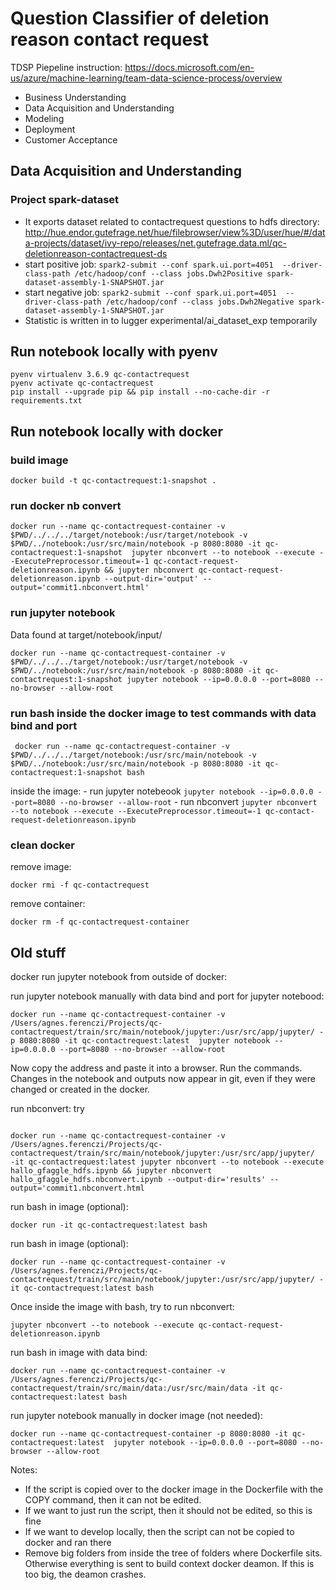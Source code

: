 # Question Classifier of deletion reason contact request
TDSP Piepeline instruction:
https://docs.microsoft.com/en-us/azure/machine-learning/team-data-science-process/overview
- Business Understanding
- Data Acquisition and Understanding
- Modeling
- Deployment
- Customer Acceptance
    
## Data Acquisition and Understanding

### Project spark-dataset
- It exports dataset related to contactrequest questions to hdfs directory:
http://hue.endor.gutefrage.net/hue/filebrowser/view%3D/user/hue/#/data-projects/dataset/ivy-repo/releases/net.gutefrage.data.ml/qc-deletionreason-contactrequest-ds
- start positive job: ```spark2-submit --conf spark.ui.port=4051  --driver-class-path /etc/hadoop/conf --class jobs.Dwh2Positive spark-dataset-assembly-1-SNAPSHOT.jar```
- start negative job: ```spark2-submit --conf spark.ui.port=4051  --driver-class-path /etc/hadoop/conf --class jobs.Dwh2Negative spark-dataset-assembly-1-SNAPSHOT.jar```
- Statistic is written in to lugger experimental/ai_dataset_exp temporarily

## Run notebook locally with pyenv

```
pyenv virtualenv 3.6.9 qc-contactrequest
pyenv activate qc-contactrequest
pip install --upgrade pip && pip install --no-cache-dir -r requirements.txt
```


## Run notebook locally with docker

### build image 
```
docker build -t qc-contactrequest:1-snapshot .
```

### run docker nb convert
```
docker run --name qc-contactrequest-container -v $PWD/../../../target/notebook:/usr/target/notebook -v $PWD/../notebook:/usr/src/main/notebook -p 8080:8080 -it qc-contactrequest:1-snapshot  jupyter nbconvert --to notebook --execute --ExecutePreprocessor.timeout=-1 qc-contact-request-deletionreason.ipynb && jupyter nbconvert qc-contact-request-deletionreason.ipynb --output-dir='output' --output='commit1.nbconvert.html'
```

### run jupyter notebook

Data found at target/notebook/input/

```
docker run --name qc-contactrequest-container -v $PWD/../../../target/notebook:/usr/target/notebook -v $PWD/../notebook:/usr/src/main/notebook -p 8080:8080 -it qc-contactrequest:1-snapshot jupyter notebook --ip=0.0.0.0 --port=8080 --no-browser --allow-root
```



### run bash inside the docker image to test commands with data bind and port
```
 docker run --name qc-contactrequest-container -v $PWD/../../../target/notebook:/usr/src/main/notebook -v $PWD/../notebook:/usr/src/main/notebook -p 8080:8080 -it qc-contactrequest:1-snapshot bash
```

inside the image: 
    - run jupyter notebeook
    ```
    jupyter notebook --ip=0.0.0.0 --port=8080 --no-browser --allow-root
    ```
    - run nbconvert 
    ```
    jupyter nbconvert --to notebook --execute --ExecutePreprocessor.timeout=-1 qc-contact-request-deletionreason.ipynb
    ```
    
### clean docker

remove image:
```
docker rmi -f qc-contactrequest
```
remove container:
``` 
docker rm -f qc-contactrequest-container
```
    

## Old stuff
    
docker run jupyter notebook from outside of docker:


run jupyter notebook manually with data bind and port for jupyter notebood:
```
docker run --name qc-contactrequest-container -v /Users/agnes.ferenczi/Projects/qc-contactrequest/train/src/main/notebook/jupyter:/usr/src/app/jupyter/ -p 8080:8080 -it qc-contactrequest:latest  jupyter notebook --ip=0.0.0.0 --port=8080 --no-browser --allow-root
```


Now copy the address and paste it into a browser. Run the commands. 
Changes in the notebook and outputs now appear in git, even if they were changed or created in the docker.


run nbconvert: 
try
```

docker run --name qc-contactrequest-container -v /Users/agnes.ferenczi/Projects/qc-contactrequest/train/src/main/notebook/jupyter:/usr/src/app/jupyter/  -it qc-contactrequest:latest jupyter nbconvert --to notebook --execute hallo_gfaggle_hdfs.ipynb && jupyter nbconvert hallo_gfaggle_hdfs.nbconvert.ipynb --output-dir='results' --output='commit1.nbconvert.html
```





run bash in image (optional): 
```
docker run -it qc-contactrequest:latest bash
```

run bash in image (optional): 
```
docker run --name qc-contactrequest-container -v /Users/agnes.ferenczi/Projects/qc-contactrequest/train/src/main/notebook/jupyter:/usr/src/app/jupyter/ -it qc-contactrequest:latest bash
```

Once inside the image with bash, try to run nbconvert:
 
```
jupyter nbconvert --to notebook --execute qc-contact-request-deletionreason.ipynb
```
 
 

run bash in image with data bind:
```
docker run --name qc-contactrequest-container -v /Users/agnes.ferenczi/Projects/qc-contactrequest/train/src/main/data:/usr/src/main/data -it qc-contactrequest:latest bash
```


run jupyter notebook manually in docker image (not needed): 
```
docker run --name qc-contactrequest-container -p 8080:8080 -it qc-contactrequest:latest  jupyter notebook --ip=0.0.0.0 --port=8080 --no-browser --allow-root
```


Notes:
- If the script is copied over to the docker image in the Dockerfile with the COPY command, then it can not be edited. 
- If we want to just run the script, then it should not be edited, so this is fine
- If we want to develop locally, then the script can not be copied to docker and ran there
 - Remove big folders from inside the tree of folders where Dockerfile sits. 
 Otherwise everything is sent to build context docker deamon. If this is too big, the deamon crashes.
  
